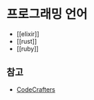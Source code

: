 # 프로그래밍 언어

- [[elixir]]
- [[rust]]
- [[ruby]]

## 참고

- [CodeCrafters](https://app.codecrafters.io/)